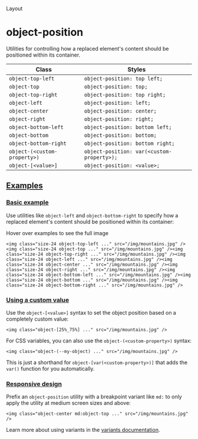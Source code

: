 Layout

# object-position

Utilities for controlling how a replaced element's content should be positioned within its container.

| Class                        | Styles                                     |
| ---------------------------- | ------------------------------------------ |
| `object-top-left`            | `object-position: top left;`               |
| `object-top`                 | `object-position: top;`                    |
| `object-top-right`           | `object-position: top right;`              |
| `object-left`                | `object-position: left;`                   |
| `object-center`              | `object-position: center;`                 |
| `object-right`               | `object-position: right;`                  |
| `object-bottom-left`         | `object-position: bottom left;`            |
| `object-bottom`              | `object-position: bottom;`                 |
| `object-bottom-right`        | `object-position: bottom right;`           |
| `object-(<custom-property>)` | `object-position: var(<custom-property>);` |
| `object-[<value>]`           | `object-position: <value>;`                |

## [Examples](#examples)

### [Basic example](#basic-example)

Use utilities like `object-left` and `object-bottom-right` to specify how a replaced element's content should be positioned within its container:

Hover over examples to see the full image

```
<img class="size-24 object-top-left ..." src="/img/mountains.jpg" /><img class="size-24 object-top ..." src="/img/mountains.jpg" /><img class="size-24 object-top-right ..." src="/img/mountains.jpg" /><img class="size-24 object-left ..." src="/img/mountains.jpg" /><img class="size-24 object-center ..." src="/img/mountains.jpg" /><img class="size-24 object-right ..." src="/img/mountains.jpg" /><img class="size-24 object-bottom-left ..." src="/img/mountains.jpg" /><img class="size-24 object-bottom ..." src="/img/mountains.jpg" /><img class="size-24 object-bottom-right ..." src="/img/mountains.jpg" />
```

### [Using a custom value](#using-a-custom-value)

Use the `object-[<value>]` syntax to set the object position based on a completely custom value:

```
<img class="object-[25%_75%] ..." src="/img/mountains.jpg" />
```

For CSS variables, you can also use the `object-(<custom-property>)` syntax:

```
<img class="object-(--my-object) ..." src="/img/mountains.jpg" />
```

This is just a shorthand for `object-[var(<custom-property>)]` that adds the `var()` function for you automatically.

### [Responsive design](#responsive-design)

Prefix an `object-position` utility with a breakpoint variant like `md:` to only apply the utility at medium screen sizes and above:

```
<img class="object-center md:object-top ..." src="/img/mountains.jpg" />
```

Learn more about using variants in the [variants documentation](/docs/hover-focus-and-other-states).
